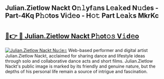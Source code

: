 ## Julian.Zietlow Nackt O𝚗𝚕yf𝚊ns L𝚎a𝚔ed N𝚞𝚍es - Part-4Kq P𝚑𝚘tos Vi𝚍𝚎o - H𝚘𝚝 Part L𝚎a𝚔s MkrKc

# <h2><a href="http://kf4wveo.oniu.top/?m=Julian.Zietlow+Nackt">🔗👉 🔴 Julian.Zietlow Nackt P𝚑ot𝚘𝚜 V𝚒d𝚎o</a></h2>

[![Julian.Zietlow Nackt Nu𝚍e𝚜](https://i.imgur.com/0qMVB7G.gif)](http://kf4wveo.oniu.top/?m=Julian.Zietlow+Nackt)
Web-based performer and digital artist Julian.Zietlow Nackt, acclaimed for sharing dance and lifestyle ideas through solo and collaborative dance acts and short films. Julian.Zietlow Nackt's public image is marked by its friendly and genuine nature, but the depths of his personal life remain a source of intrigue and fascination.  
